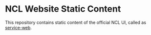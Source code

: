# NCL Website Static Content
This repository contains static content of the official NCL UI, 
called as [service-web](https://github.com/nus-ncl/service-web).
